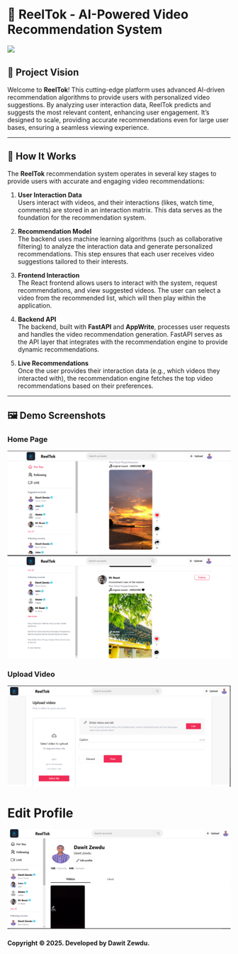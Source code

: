 # 🎥 ReelTok - AI-Powered Video Recommendation System

<img src="https://img.shields.io/badge/-Solo%20Project-f2336f?&style=for-the-badge&logoColor=white" />

## 🌟 Project Vision

Welcome to **ReelTok**! This cutting-edge platform uses advanced AI-driven recommendation algorithms to provide users with personalized video suggestions. By analyzing user interaction data, ReelTok predicts and suggests the most relevant content, enhancing user engagement. It’s designed to scale, providing accurate recommendations even for large user bases, ensuring a seamless viewing experience.

---

## 🚀 How It Works

The **ReelTok** recommendation system operates in several key stages to provide users with accurate and engaging video recommendations:

1. **User Interaction Data**  
   Users interact with videos, and their interactions (likes, watch time, comments) are stored in an interaction matrix. This data serves as the foundation for the recommendation system.

2. **Recommendation Model**  
   The backend uses machine learning algorithms (such as collaborative filtering) to analyze the interaction data and generate personalized recommendations. This step ensures that each user receives video suggestions tailored to their interests.

3. **Frontend Interaction**  
   The React frontend allows users to interact with the system, request recommendations, and view suggested videos. The user can select a video from the recommended list, which will then play within the application.

4. **Backend API**  
   The backend, built with **FastAPI** and **AppWrite**, processes user requests and handles the video recommendation generation. FastAPI serves as the API layer that integrates with the recommendation engine to provide dynamic recommendations.

5. **Live Recommendations**  
   Once the user provides their interaction data (e.g., which videos they interacted with), the recommendation engine fetches the top video recommendations based on their preferences.

---

## 🖼 Demo Screenshots

### Home Page

![Home Page](https://github.com/dawit2123/ReelTok/blob/main/Demo/home_page.png)
![Home Page2](https://github.com/dawit2123/ReelTok/blob/main/Demo/home_page2.png)

### Upload Video

![Upload Video](https://github.com/dawit2123/ReelTok/blob/main/Demo/upload_video.png)

# Edit Profile

![Edit profile](https://github.com/dawit2123/ReelTok/blob/main/Demo/edit_profile.png)

#### Copyright &copy; 2025. Developed by Dawit Zewdu.
